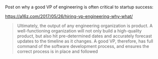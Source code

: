 Post on why a good VP of engineering is often critical to startup success:

https://a16z.com/2017/05/26/hiring-vp-engineering-why-what/

> Ultimately, the output of any engineering organization is product. A well-functioning organization will not only build a high-quality product, but also hit pre-determined dates and accurately forecast updates to the timeline as it changes. A good VP, therefore, has full command of the software development process, and ensures the correct process is in place and followed

